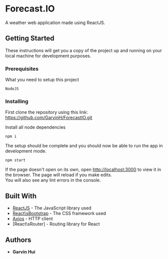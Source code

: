 # Forecast.IO
A weather web application made using ReactJS.

## Getting Started

These instructions will get you a copy of the project up and running on your local machine for development purposes.

### Prerequisites

What you need to setup this project

```
NodeJS
```

### Installing

First clone the repository using this link: https://github.com/GarvinH/ForecastIO.git

Install all node dependencies

```
npm i
```

The setup should be complete and you should now be able to run the app in development mode.

```
npm start
```

If the page doesn't open on its own, open [http://localhost:3000](http://localhost:3000) to view it in the browser.
The page will reload if you make edits.<br />
You will also see any lint errors in the console.

## Built With

* [ReactJS](https://reactjs.org/docs/getting-started.html) - The JavaScript library used
* [React\sBootstrap](https://react-bootstrap.github.io/getting-started/introduction) - The CSS framework used
* [Axios](https://github.com/axios/axios) - HTTP client
* [React\sRouter] - Routing library for React

## Authors

* **Garvin Hui**